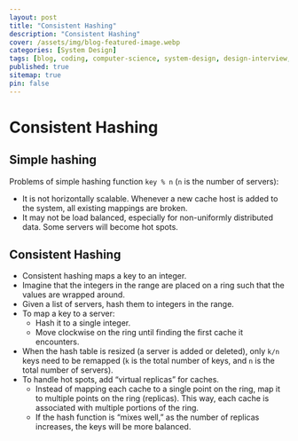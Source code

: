 ```yaml
---
layout: post
title: "Consistent Hashing"
description: "Consistent Hashing"
cover: /assets/img/blog-featured-image.webp
categories: [System Design]
tags: [blog, coding, computer-science, system-design, design-interview, preparation]
published: true
sitemap: true
pin: false
---
```


Consistent Hashing
====

## Simple hashing
Problems of simple hashing function `key % n` (`n` is the number of servers):
- It is not horizontally scalable. Whenever a new cache host is added to the system, all existing mappings are broken.
- It may not be load balanced, especially for non-uniformly distributed data. Some servers will become hot spots.

## Consistent Hashing
- Consistent hashing maps a key to an integer.
- Imagine that the integers in the range are placed on a ring such that the values are wrapped around.
- Given a list of servers, hash them to integers in the range.
- To map a key to a server:
  - Hash it to a single integer.
  - Move clockwise on the ring until finding the first cache it encounters.
- When the hash table is resized (a server is added or deleted), only `k/n` keys need to be remapped (`k` is the total number of keys, and `n` is the total number of servers).
- To handle hot spots, add “virtual replicas” for caches.
  - Instead of mapping each cache to a single point on the ring, map it to multiple points on the ring (replicas). This way, each cache is associated with multiple portions of the ring.
  - If the hash function is “mixes well,” as the number of replicas increases, the keys will be more balanced.